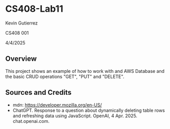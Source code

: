# CS408-Lab11

Kevin Gutierrez

CS408 001

4/4/2025

## Overview

This project shows an example of how to work with and AWS Database and the basic CRUD operations "GET", "PUT" and "DELETE". 

## Sources and Credits

- mdn: https://developer.mozilla.org/en-US/
- ChatGPT. Response to a question about dynamically deleting table rows and refreshing data using JavaScript. OpenAI, 4 Apr. 2025. chat.openai.com.

